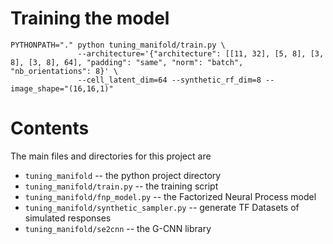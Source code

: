 # Training the model

    PYTHONPATH="." python tuning_manifold/train.py \ 
                   --architecture='{"architecture": [[11, 32], [5, 8], [3, 8], [3, 8], 64], "padding": "same", "norm": "batch", "nb_orientations": 8}' \
                   --cell_latent_dim=64 --synthetic_rf_dim=8 --image_shape="(16,16,1)"
                   
# Contents

The main files and directories for this project are
* ``tuning_manifold`` -- the python project directory
* ``tuning_manifold/train.py`` -- the training script
* ``tuning_manifold/fnp_model.py`` -- the Factorized Neural Process model
* ``tuning_manifold/synthetic_sampler.py`` -- generate TF Datasets of simulated responses
* ``tuning_manifold/se2cnn`` -- the G-CNN library
